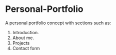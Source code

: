 # Personal-Portfolio
A personal portfolio concept with sections such as:
1. Introduction.
2. About me.
3. Projects
4. Contact form 

